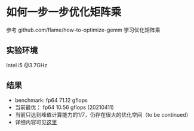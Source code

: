 # 如何一步一步优化矩阵乘
参考 github.com/flame/how-to-optimize-gemm 学习优化矩阵乘
## 实验环境

Intel i5 @3.7GHz

## 结果

- benchmark: fp64 71.12 gflops
- 当前最优： fp64 10.56 gflops (20210411)
- 当前只达到峰值计算能力的1/7，仍存在很大的优化空间（to be continued）
- 详细内容可见[这里](https://github.com/dragoncanfly/how-to-optimize-gemm/blob/master/doc/test.md)
